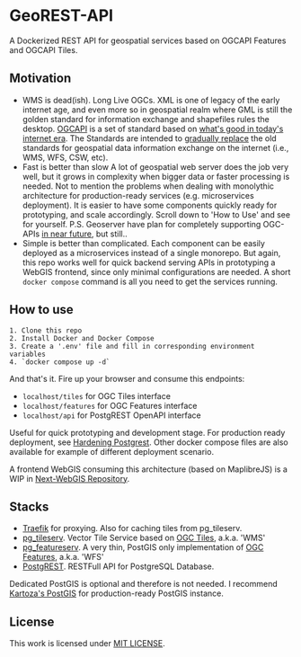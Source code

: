 # GeoREST-API

A Dockerized REST API for geospatial services based on OGCAPI Features and OGCAPI Tiles.


## Motivation
- WMS is dead(ish). Long Live OGCs.
  XML is one of legacy of the early internet age, and even more so in geospatial realm where GML is still the golden standard for information exchange and shapefiles rules the desktop. [OGCAPI](https://ogcapi.ogc.org/) is a set of standard based on [what's good in today's internet era](https://www.w3.org/TR/sdw-bp/). The Standards are intended to [gradually replace](https://ogcapi.ogc.org/apiroadmap.html) the old standards for geospatial data information exchange on the internet (i.e., WMS, WFS, CSW, etc).
- Fast is better than slow
  A lot of geospatial web server does the job very well, but it grows in complexity when bigger data or faster processing is needed. Not to mention the problems when dealing with monolythic architecture for production-ready services (e.g. microservices deployment). It is easier to have some components quickly ready for prototyping, and scale accordingly. Scroll down to 'How to Use' and see for yourself. 
  P.S. Geoserver have plan for completely supporting OGC-APIs [in near future](https://docs.geoserver.geo-solutions.it/edu/en/ogcapi/install.html), but still..
- Simple is better than complicated.
  Each component can be easily deployed as a microservices instead of a single monorepo. But again, this repo works well for quick backend serving APIs in prototyping a WebGIS frontend, since only minimal configurations are needed. A short `docker compose` command is all you need to get the services running. 


## How to use
    1. Clone this repo
    2. Install Docker and Docker Compose
    3. Create a '.env' file and fill in corresponding environment variables
    4. `docker compose up -d`

And that's it. Fire up your browser and consume this endpoints:
- `localhost/tiles` for OGC Tiles interface
- `localhost/features` for OGC Features interface
- `localhost/api` for PostgREST OpenAPI interface

Useful for quick prototyping and development stage. For production ready deployment, see [Hardening Postgrest](https://postgrest.org/en/stable/admin.html). Other docker compose files are also available for example of different deployment scenario.

A frontend WebGIS consuming this architecture (based on MaplibreJS) is a WIP in [Next-WebGIS Repository](https://github.com/danylaksono/next-webgis). 

## Stacks
- [Traefik](https://traefik.io/) for proxying. Also for caching tiles from pg_tileserv.
- [pg_tileserv](https://github.com/CrunchyData/pg_tileserv). Vector Tile Service based on [OGC Tiles](https://ogcapi.ogc.org/tiles/), a.k.a. 'WMS'
- [pg_featureserv](https://ogcapi.ogc.org/features/). A very thin, PostGIS only implementation of [OGC Features](https://ogcapi.ogc.org/features/), a.k.a. 'WFS'
- [PostgREST](https://postgrest.org/en/stable/). RESTFull API for PostgreSQL Database.

Dedicated PostGIS is optional and therefore is not needed. I recommend [Kartoza's PostGIS](https://github.com/kartoza/docker-postgis) for production-ready PostGIS instance.


## License

This work is licensed under [MIT LICENSE](https://opensource.org/licenses/MIT).



